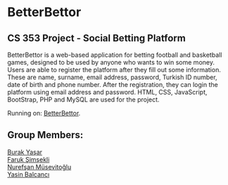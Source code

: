 # BetterBettor
## CS 353 Project - Social Betting Platform
BetterBettor is a web-based application for betting football and basketball games, designed to be used by anyone who wants to win some money. Users are able to register the platform after they fill out some information. These are name, surname, email address, password, Turkish ID number, date of birth and phone number. After the registration, they can login the platform using email address and password. HTML, CSS, JavaScript, BootStrap, PHP and MySQL are used for the project.


Running on: [BetterBettor](http://dijkstra.cs.bilkent.edu.tr/~n.musevitoglu/).
## Group Members:

[Burak Yaşar](https://github.com/byburakyasar)<br/>
[Faruk Şimşekli](https://github.com/faruksimsekli)<br/>
[Nurefşan Müsevitoğlu](https://github.com/nurefsanm)<br/>
[Yasin Balcancı](https://github.com/ybalcanci)<br/>
